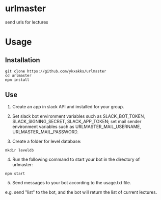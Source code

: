 # urlmaster
send urls for lectures

# Usage

## Installation

```console
git clone https://github.com/ykxakks/urlmaster
cd urlmaster
npm install 
```

## Use

1. Create an app in slack API and installed for your group.

2. Set slack bot environment variables such as SLACK_BOT_TOKEN, SLACK_SIGNING_SECRET, SLACK_APP_TOKEN; set mail sender environment variables such as URLMASTER_MAIL_USERNAME, URLMASTER_MAIL_PASSWORD.

3. Create a folder for level database:
```console
mkdir leveldb
```

4. Run the following command to start your bot in the directory of urlmaster:
```console
npm start
```

5. Send messages to your bot according to the usage.txt file.

e.g. send "list" to the bot, and the bot will return the list of current lectures.

